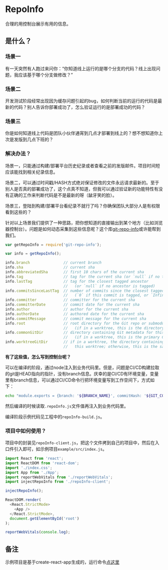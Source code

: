 # RepoInfo

合理的用控制台展示有用的信息。

## 是什么？

[](./1621435853468.jpg)
[](./1621435942109.jpg)
[](./1621436103341.jpg)

### 场景一

有一天突然有人跑过来问你：“你知道线上运行的是哪个分支的代码？线上出现问题，我应该基于哪个分支做修改？”

### 场景二

开发测试阶段经常出现因为缓存问题引起的bug，如何判断当前的运行的代码是最新的代码？别人告诉你部署成功了，怎么验证运行的是部署成功的代码？

### 场景三

你是如何知道线上代码是团队小伙伴通宵到几点才部署到线上的？想不想知道你上次是发版到几点下班的？

### 解决办法？

场景一，只能通过构建/部署平台历史纪录或者查看之前的发版邮件。项目时间短应该能找到相关纪录信息。

场景二，可以通过时间戳/HASH方式绝对保证修改的文件永远请求最新的。至于别人是否真的部署成功了，这个点真不知道，但我可以通过验证新的功能特性有没有正确的工作来判断代码是不是最新的呀（龇牙笑的脸）。

场景三，登陆到构建/部署平台看纪录不就行了吗？你确保团队大部分人是有权限看到这些的？

针对以上场景我们提供了一种思路，把你想知道的直接输出到某个地方（比如浏览器控制台）。问题是如何动态采集到这些信息呢？这个库[git-repo-info](https://www.npmjs.com/package/git-repo-info)或许能帮到我们。

```javascript
var getRepoInfo = require('git-repo-info');

var info = getRepoInfo();

info.branch               // current branch
info.sha                  // current sha
info.abbreviatedSha       // first 10 chars of the current sha
info.tag                  // tag for the current sha (or `null` if no tag exists)
info.lastTag              // tag for the closest tagged ancestor
                          //   (or `null` if no ancestor is tagged)
info.commitsSinceLastTag  // number of commits since the closest tagged ancestor
                          //   (`0` if this commit is tagged, or `Infinity` if no ancestor is tagged)
info.committer            // committer for the current sha
info.committerDate        // commit date for the current sha
info.author               // author for the current sha
info.authorDate           // authored date for the current sha
info.commitMessage        // commit message for the current sha
info.root                 // root directory for the Git repo or submodule
                          //   (if in a worktree, this is the directory containing the original copy)
info.commonGitDir         // directory containing Git metadata for this repo or submodule
                          //   (if in a worktree, this is the primary Git directory for the repo)
info.worktreeGitDir       // if in a worktree, the directory containing Git metadata specific to
                          //   this worktree; otherwise, this is the same as `commonGitDir`.
```

**有了这些值，怎么写到控制台呢？**

可以在编译的阶段，通过node注入到业务代码里。但是，问题是CI/CD构建拉取的git是HEAD指向的指针，没有branch信息。庆幸的是CI/CD有环境变量，变量里有branch信息，可以通过CI/CD命令行把环境变量写到工作空间下，方式如下：

```bash
echo "module.exports = {branch: '${BRANCH_NAME}', commitHash: '${GIT_COMMIT:0:8}'}" > .repoInfo.js
```

然后编译的时候读取`.repoInfo.js`文件值再注入到业务代码里。

编译阶段示例代码见工程中的`repoInfo-build.js`。

### 项目中如何使用？

项目中的封装见`repoInfo-client.js`，把这个文件拷到自己的项目中，然后在入口件引入即可，如示例项目`example/src/index.js`。

```javascript
import React from 'react';
import ReactDOM from 'react-dom';
import './index.css';
import App from './App';
import reportWebVitals from './reportWebVitals';
import injectRepoInfo from './repoInfo-client';

injectRepoInfo();

ReactDOM.render(
  <React.StrictMode>
    <App />
  </React.StrictMode>,
  document.getElementById('root')
);

reportWebVitals(console.log);

```

## 备注

示例项目是基于create-react-app生成的，运行命令[点这里](./example/README.md)
